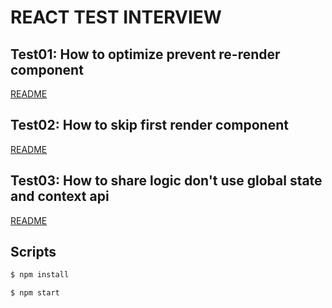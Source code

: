 # REACT TEST INTERVIEW

## Test01: How to optimize prevent re-render component

[README](./src/test01/README_test01.md)

## Test02: How to skip first render component

[README](./src/test02/README_test02.md)

## Test03: How to share logic don't use global state and context api

[README](./src/test03/README_test03.md)

## Scripts

```bash
$ npm install

$ npm start
```
